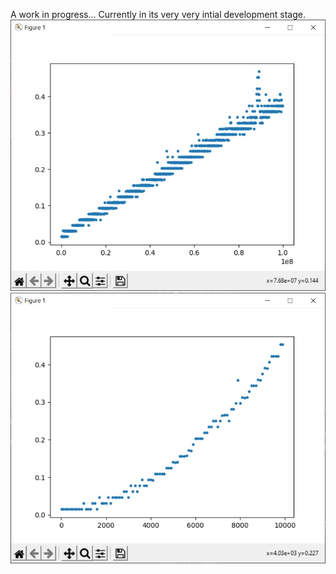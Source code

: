 A work in progress...
Currently in its very very intial development stage.
![Linear](./docs/img/linearTimecomplexity.jpeg)
![Quadratic](./docs/img/quadTimecomplexity.jpeg)
